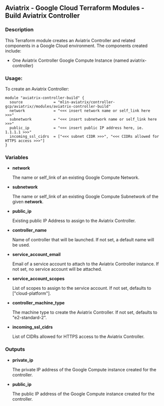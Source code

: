 ## Aviatrix - Google Cloud Terraform Modules - Build Aviatrix Controller

### Description
This Terraform module creates an Aviatrix Controller and related components in a Google Cloud environment. The
components created include:

* One Aviatrix Controller Google Compute Instance (named aviatrix-controller)


### Usage:

To create an Aviatrix Controller:

```hcl
module "aviatrix-controller-build" {
  source              = "mlin-aviatrix/controller-gcp/aviatrix//modules/aviatrix-controller-build"
  network             = "<<< insert network name or self_link here >>>"
  subnetwork          = "<<< insert subnetwork name or self_link here >>>"
  public_ip           = "<<< insert public IP address here, ie. 1.1.1.1 >>>"
  incoming_ssl_cidrs  = ["<<< subnet CIDR >>>", "<<< CIDRs allowed for HTTPS access >>>"]
}
```


### Variables

- **network**

  The name or self_link of an existing Google Compute Network.

- **subnetwork**

  The name or self_link of an existing Google Compute Subnetwork of the given **network**.

- **public_ip**

  Existing public IP Address to assign to the Aviatrix Controller.

- **controller_name**

  Name of controller that will be launched. If not set, a default name will be used.

- **service_account_email**

  Email of a service account to attach to the Aviatrix Controller instance. If not set, no service account will be attached.

- **service_account_scopes**

  List of scopes to assign to the service account. If not set, defaults to ["cloud-platform"].

- **controller_machine_type**

  The machine type to create the Aviatrix Controller. If not set, defaults to "e2-standard-2".

- **incoming_ssl_cidrs**

  List of CIDRs allowed for HTTPS access to the Aviatrix Controller.

### Outputs

- **private_ip**

  The private IP address of the Google Compute instance created for the controller.

- **public_ip**

  The public IP address of the Google Compute instance created for the controller.
